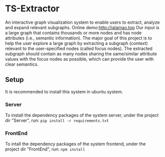 # TS-Extractor
An interactive graph visualization system to enable users to extract, analyze and expand relevant subgraphs.
Online demo:http://jalamao.top
Our input is a large graph that contains thousands or more nodes and has node attributes (i.e., semantic information).
The major goal of this project is to help the user explore a large graph by extracting a subgraph (context) relevant to the user-specified nodes (called focus nodes). The extracted subgraph should contain as many nodes sharing the same/similar attribute values with the focus nodes as possible, which can provide the user with clear semantics.
## Setup
It is recommended to install this system in ubuntu system.
### Server
To install the dependency packages of the system server, under the project dir "Server", run:
`pip install -r requirements.txt`
### FrontEnd
To intall the dependency packages of the system frontend, under the project dir "FrontEnd", run:
`npm install`
